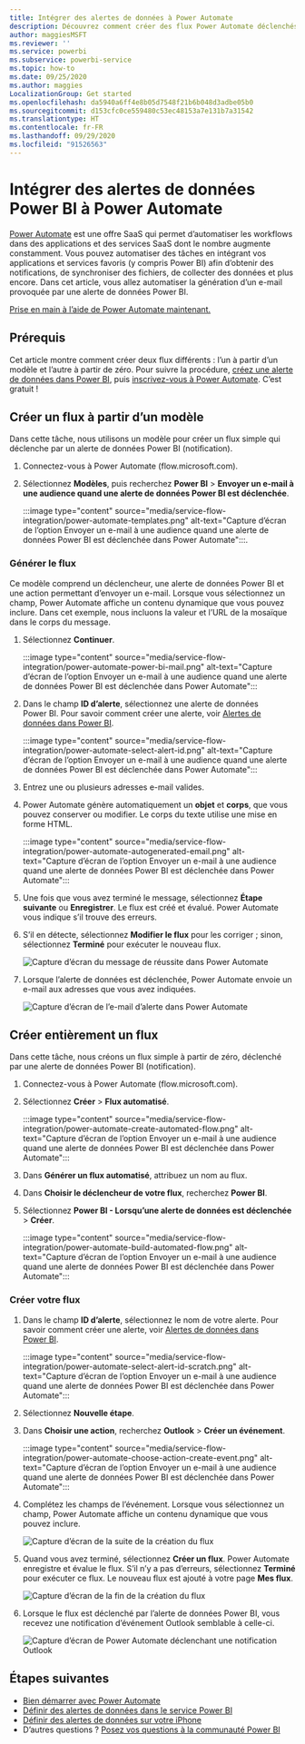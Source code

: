 ```yaml
---
title: Intégrer des alertes de données à Power Automate
description: Découvrez comment créer des flux Power Automate déclenchés par des alertes de données Power BI.
author: maggiesMSFT
ms.reviewer: ''
ms.service: powerbi
ms.subservice: powerbi-service
ms.topic: how-to
ms.date: 09/25/2020
ms.author: maggies
LocalizationGroup: Get started
ms.openlocfilehash: da5940a6ff4e8b05d7548f21b6b048d3adbe05b0
ms.sourcegitcommit: d153cfc0ce559480c53ec48153a7e131b7a31542
ms.translationtype: HT
ms.contentlocale: fr-FR
ms.lasthandoff: 09/29/2020
ms.locfileid: "91526563"
---
```

# <a name="integrate-power-bi-data-alerts-with-power-automate"></a>Intégrer des alertes de données Power BI à Power Automate

[Power Automate](/power-automate/getting-started) est une offre SaaS qui permet d’automatiser les workflows dans des applications et des services SaaS dont le nombre augmente constamment. Vous pouvez automatiser des tâches en intégrant vos applications et services favoris (y compris Power BI) afin d’obtenir des notifications, de synchroniser des fichiers, de collecter des données et plus encore. Dans cet article, vous allez automatiser la génération d’un e-mail provoquée par une alerte de données Power BI.

[Prise en main à l’aide de Power Automate maintenant.](/power-automate/getting-started)

## <a name="prerequisites"></a>Prérequis
Cet article montre comment créer deux flux différents : l’un à partir d’un modèle et l’autre à partir de zéro. Pour suivre la procédure, [créez une alerte de données dans Power BI](../create-reports/service-set-data-alerts.md), puis [inscrivez-vous à Power Automate](https://flow.microsoft.com/#home-signup). C’est gratuit !

## <a name="create-a-flow-from-a-template"></a>Créer un flux à partir d’un modèle
Dans cette tâche, nous utilisons un modèle pour créer un flux simple qui déclenche par un alerte de données Power BI (notification).

1. Connectez-vous à Power Automate (flow.microsoft.com).
2. Sélectionnez **Modèles**, puis recherchez **Power BI** > **Envoyer un e-mail à une audience quand une alerte de données Power BI est déclenchée**.
   
    :::image type="content" source="media/service-flow-integration/power-automate-templates.png" alt-text="Capture d’écran de l’option Envoyer un e-mail à une audience quand une alerte de données Power BI est déclenchée dans Power Automate":::.

### <a name="build-the-flow"></a>Générer le flux
Ce modèle comprend un déclencheur, une alerte de données Power BI et une action permettant d’envoyer un e-mail. Lorsque vous sélectionnez un champ, Power Automate affiche un contenu dynamique que vous pouvez inclure.  Dans cet exemple, nous incluons la valeur et l’URL de la mosaïque dans le corps du message.

1. Sélectionnez **Continuer**.

    :::image type="content" source="media/service-flow-integration/power-automate-power-bi-mail.png" alt-text="Capture d’écran de l’option Envoyer un e-mail à une audience quand une alerte de données Power BI est déclenchée dans Power Automate":::

1. Dans le champ **ID d’alerte**, sélectionnez une alerte de données Power BI. Pour savoir comment créer une alerte, voir [Alertes de données dans Power BI](../create-reports/service-set-data-alerts.md).
   
    :::image type="content" source="media/service-flow-integration/power-automate-select-alert-id.png" alt-text="Capture d’écran de l’option Envoyer un e-mail à une audience quand une alerte de données Power BI est déclenchée dans Power Automate":::
2. Entrez une ou plusieurs adresses e-mail valides.

3. Power Automate génère automatiquement un **objet** et **corps**, que vous pouvez conserver ou modifier. Le corps du texte utilise une mise en forme HTML.

    :::image type="content" source="media/service-flow-integration/power-automate-autogenerated-email.png" alt-text="Capture d’écran de l’option Envoyer un e-mail à une audience quand une alerte de données Power BI est déclenchée dans Power Automate":::

1. Une fois que vous avez terminé le message, sélectionnez **Étape suivante** ou **Enregistrer**.  Le flux est créé et évalué.  Power Automate vous indique s’il trouve des erreurs.
2. S’il en détecte, sélectionnez **Modifier le flux** pour les corriger ; sinon, sélectionnez **Terminé** pour exécuter le nouveau flux.
   
   ![Capture d’écran du message de réussite dans Power Automate](media/service-flow-integration/power-bi-flow-running.png)
5. Lorsque l’alerte de données est déclenchée, Power Automate envoie un e-mail aux adresses que vous avez indiquées.  
   
   ![Capture d’écran de l’e-mail d’alerte dans Power Automate](media/service-flow-integration/power-bi-flow-email2.png)

## <a name="create-a-flow-from-scratch"></a>Créer entièrement un flux
Dans cette tâche, nous créons un flux simple à partir de zéro, déclenché par une alerte de données Power BI (notification).

1. Connectez-vous à Power Automate (flow.microsoft.com).
2. Sélectionnez **Créer** > **Flux automatisé**.

    :::image type="content" source="media/service-flow-integration/power-automate-create-automated-flow.png" alt-text="Capture d’écran de l’option Envoyer un e-mail à une audience quand une alerte de données Power BI est déclenchée dans Power Automate":::   
3. Dans **Générer un flux automatisé**, attribuez un nom au flux.
1. Dans **Choisir le déclencheur de votre flux**, recherchez **Power BI**.
1. Sélectionnez **Power BI - Lorsqu’une alerte de données est déclenchée** > **Créer**.

    :::image type="content" source="media/service-flow-integration/power-automate-build-automated-flow.png" alt-text="Capture d’écran de l’option Envoyer un e-mail à une audience quand une alerte de données Power BI est déclenchée dans Power Automate":::

### <a name="build-your-flow"></a>Créer votre flux
1. Dans le champ **ID d’alerte**, sélectionnez le nom de votre alerte. Pour savoir comment créer une alerte, voir [Alertes de données dans Power BI](../create-reports/service-set-data-alerts.md).

    :::image type="content" source="media/service-flow-integration/power-automate-select-alert-id-scratch.png" alt-text="Capture d’écran de l’option Envoyer un e-mail à une audience quand une alerte de données Power BI est déclenchée dans Power Automate":::   

2. Sélectionnez **Nouvelle étape**.
   
3. Dans **Choisir une action**, recherchez **Outlook** > **Créer un événement**.

    :::image type="content" source="media/service-flow-integration/power-automate-choose-action-create-event.png" alt-text="Capture d’écran de l’option Envoyer un e-mail à une audience quand une alerte de données Power BI est déclenchée dans Power Automate":::   
4. Complétez les champs de l’événement. Lorsque vous sélectionnez un champ, Power Automate affiche un contenu dynamique que vous pouvez inclure.
   
   ![Capture d’écran de la suite de la création du flux](media/service-flow-integration/power-bi-flow-event.png)
5. Quand vous avez terminé, sélectionnez **Créer un flux**.  Power Automate enregistre et évalue le flux. S’il n’y a pas d’erreurs, sélectionnez **Terminé** pour exécuter ce flux.  Le nouveau flux est ajouté à votre page **Mes flux**.
   
   ![Capture d’écran de la fin de la création du flux](media/service-flow-integration/power-bi-flow-running.png)
6. Lorsque le flux est déclenché par l’alerte de données Power BI, vous recevez une notification d’événement Outlook semblable à celle-ci.
   
    ![Capture d’écran de Power Automate déclenchant une notification Outlook](media/service-flow-integration/power-bi-flow-notice.png)

## <a name="next-steps"></a>Étapes suivantes
* [Bien démarrer avec Power Automate](/power-automate/getting-started/)
* [Définir des alertes de données dans le service Power BI](../create-reports/service-set-data-alerts.md)
* [Définir des alertes de données sur votre iPhone](../consumer/mobile/mobile-set-data-alerts-in-the-mobile-apps.md)
* D’autres questions ? [Posez vos questions à la communauté Power BI](https://community.powerbi.com/)